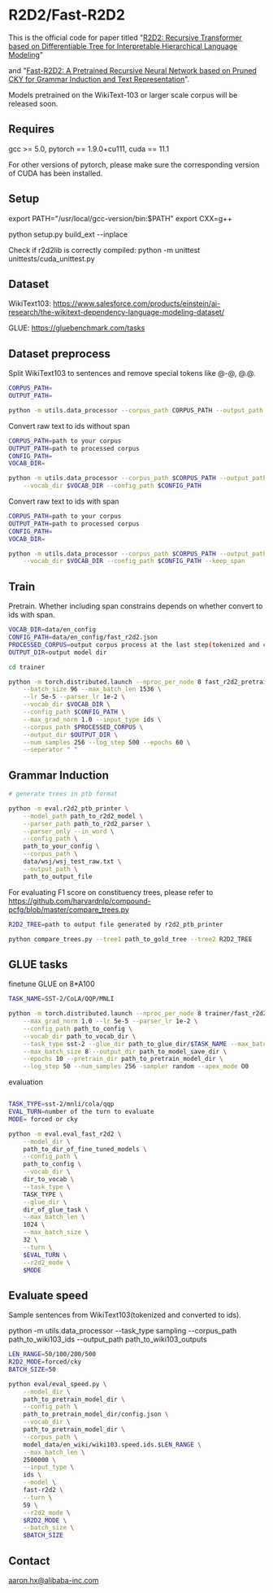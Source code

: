 # R2D2/Fast-R2D2

This is the official code for paper titled "[R2D2: Recursive Transformer based on Differentiable Tree for Interpretable Hierarchical Language Modeling](https://arxiv.org/abs/2107.00967)" 

and "[Fast-R2D2: A Pretrained Recursive Neural Network based on Pruned CKY for Grammar Induction and Text Representation](https://arxiv.org/abs/2203.00281)".

Models pretrained on the WikiText-103 or larger scale corpus will be released soon.

## Requires
gcc >= 5.0,
pytorch == 1.9.0+cu111,
cuda == 11.1

For other versions of pytorch, please make sure the corresponding version of CUDA has been installed.

## Setup

export PATH="/usr/local/gcc-version/bin:$PATH"
export CXX=g++

python setup.py build_ext --inplace

Check if r2d2lib is correctly compiled:
python -m unittest unittests/cuda_unittest.py

## Dataset
WikiText103: https://www.salesforce.com/products/einstein/ai-research/the-wikitext-dependency-language-modeling-dataset/

GLUE: https://gluebenchmark.com/tasks

## Dataset preprocess

Split WikiText103 to sentences and remove special tokens like @-@, @.@.
```bash
CORPUS_PATH=
OUTPUT_PATH=

python -m utils.data_processor --corpus_path CORPUS_PATH --output_path OUTPUT_PATH --task_type split
```

Convert raw text to ids without span
```bash
CORPUS_PATH=path to your corpus
OUTPUT_PATH=path to processed corpus
CONFIG_PATH=
VOCAB_DIR=

python -m utils.data_processor --corpus_path $CORPUS_PATH --output_path $OUTPUT_PATH --task_type tokenizing \
    --vocab_dir $VOCAB_DIR --config_path $CONFIG_PATH
```

Convert raw text to ids with span
```bash
CORPUS_PATH=path to your corpus
OUTPUT_PATH=path to processed corpus
CONFIG_PATH=
VOCAB_DIR=

python -m utils.data_processor --corpus_path $CORPUS_PATH --output_path $OUTPUT_PATH --task_type tokenizing \
    --vocab_dir $VOCAB_DIR --config_path $CONFIG_PATH --keep_span
```

## Train
Pretrain. Whether including span constrains depends on whether convert to ids with span.
```bash
VOCAB_DIR=data/en_config
CONFIG_PATH=data/en_config/fast_r2d2.json
PROCESSED_CORPUS=output corpus process at the last step(tokenized and converted to ids)
OUTPUT_DIR=output model dir

cd trainer

python -m torch.distributed.launch --nproc_per_node 8 fast_r2d2_pretrain.py \
    --batch_size 96 --max_batch_len 1536 \
    --lr 5e-5 --parser_lr 1e-2 \
    --vocab_dir $VOCAB_DIR \
    --config_path $CONFIG_PATH \
    --max_grad_norm 1.0 --input_type ids \
    --corpus_path $PROCESSED_CORPUS \
    --output_dir $OUTPUT_DIR \
    --num_samples 256 --log_step 500 --epochs 60 \
    --seperator " "
```

## Grammar Induction

```bash
# generate trees in ptb format

python -m eval.r2d2_ptb_printer \
    --model_path path_to_r2d2_model \
    --parser_path path_to_r2d2_parser \
    --parser_only --in_word \
    --config_path \
    path_to_your_config \
    --corpus_path \
    data/wsj/wsj_test_raw.txt \
    --output_path \
    path_to_output_file

```

For evaluating F1 score on constituency trees, please refer to https://github.com/harvardnlp/compound-pcfg/blob/master/compare_trees.py

```bash
R2D2_TREE=path to output file generated by r2d2_ptb_printer

python compare_trees.py --tree1 path_to_gold_tree --tree2 R2D2_TREE
```


## GLUE tasks

finetune GLUE on 8*A100

```bash
TASK_NAME=SST-2/CoLA/QQP/MNLI

python -m torch.distributed.launch --nproc_per_node 8 trainer/fast_r2d2_glue_trainer.py \
    --max_grad_norm 1.0 --lr 5e-5 --parser_lr 1e-2 \
    --config_path path_to_config \
    --vocab_dir path_to_vocab_dir \
    --task_type sst-2 --glue_dir path_to_glue_dir/$TASK_NAME --max_batch_len 1536 \
    --max_batch_size 8 --output_dir path_to_model_save_dir \
    --epochs 10 --pretrain_dir path_to_pretrain_model_dir \
    --log_step 50 --num_samples 256 -sampler random --apex_mode O0
```

evaluation

```bash

TASK_TYPE=sst-2/mnli/cola/qqp
EVAL_TURN=number of the turn to evaluate
MODE= forced or cky

python -m eval.eval_fast_r2d2 \
    --model_dir \
    path_to_dir_of_fine_tuned_models \
    --config_path \
    path_to_config \
    --vocab_dir \
    dir_to_vocab \
    --task_type \
    TASK_TYPE \
    --glue_dir \
    dir_of_glue_task \
    --max_batch_len \
    1024 \
    --max_batch_size \
    32 \
    --turn \
    $EVAL_TURN \
    --r2d2_mode \
    $MODE
```

## Evaluate speed

Sample sentences from WikiText103(tokenized and converted to ids).

python -m utils.data_processor --task_type sampling --corpus_path path_to_wiki103_ids --output_path path_to_wiki103_outputs

```bash
LEN_RANGE=50/100/200/500
R2D2_MODE=forced/cky
BATCH_SIZE=50

python eval/eval_speed.py \
    --model_dir \
    path_to_pretrain_model_dir \
    --config_path \
    path_to_pretrain_model_dir/config.json \
    --vocab_dir \
    path_to_pretrain_model_dir \
    --corpus_path \
    model_data/en_wiki/wiki103.speed.ids.$LEN_RANGE \
    --max_batch_len \
    2500000 \
    --input_type \
    ids \
    --model \
    fast-r2d2 \
    --turn \
    59 \
    --r2d2_mode \
    $R2D2_MODE \
    --batch_size \
    $BATCH_SIZE
```

## Contact 

aaron.hx@alibaba-inc.com
